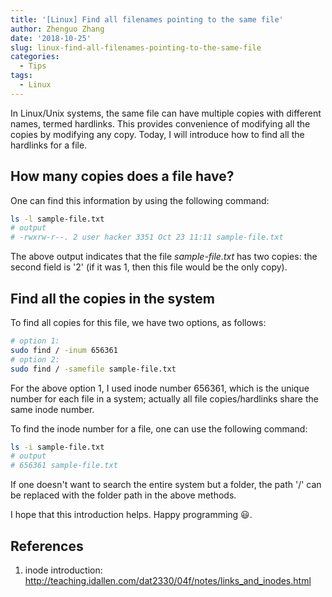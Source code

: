 ```yaml
---
title: '[Linux] Find all filenames pointing to the same file'
author: Zhenguo Zhang
date: '2018-10-25'
slug: linux-find-all-filenames-pointing-to-the-same-file
categories:
  - Tips
tags:
  - Linux
---
```


In Linux/Unix systems, the same file can have multiple copies with
different names, termed hardlinks. This provides convenience of modifying
all the copies by modifying any copy. Today, I will introduce how to find
all the hardlinks for a file.

## How many copies does a file have?

One can find this information by using the following command:

```bash
ls -l sample-file.txt
# output
# -rwxrw-r--. 2 user hacker 3351 Oct 23 11:11 sample-file.txt
```

The above output indicates that the file *sample-file.txt* has two
copies: the second field is '2' (if it was 1, then this file would
be the only copy).

## Find all the copies in the system

To find all copies for this file, we have two options, as follows:

```bash
# option 1:
sudo find / -inum 656361
# option 2:
sudo find / -samefile sample-file.txt
```

For the above option 1, I used inode number 656361, which is the unique
number for each file in a system; actually all file copies/hardlinks
share the same inode number.

To find the inode number for a file, one can use the following command:

```bash
ls -i sample-file.txt
# output
# 656361 sample-file.txt
```

If one doesn't want to search the entire system but a folder,
the path '/' can be replaced with the folder path in the above methods.

I hope that this introduction helps. Happy programming :smiley:.

## References

1. inode introduction: http://teaching.idallen.com/dat2330/04f/notes/links_and_inodes.html